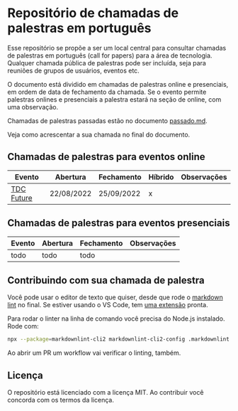 # Repositório de chamadas de palestras em português

Esse repositório se propõe a ser um local central para consultar chamadas de palestras em português (call for papers)
para a área de tecnologia. Qualquer chamada pública de palestras pode ser incluída, seja para reuniões de grupos de
usuários, eventos etc.

O documento está dividido em chamadas de palestras online e presenciais, em ordem de data de fechamento da chamada. Se o
evento permite palestras onlines e presenciais a palestra estará na seção de online, com uma observação.

Chamadas de palestras passadas estão no documento [passado.md](passado.md).

Veja como acrescentar a sua chamada no final do documento.

## Chamadas de palestras para eventos online

| Evento                                           | Abertura   | Fechamento | Híbrido | Observações |
| ------------------------------------------------ | ---------- | ---------- | ------- | ----------- |
| [TDC Future](https://thedevconf.com/call4papers) | 22/08/2022 | 25/09/2022 | x       |             |

## Chamadas de palestras para eventos presenciais

| Evento | Abertura | Fechamento | Observações |
| ------ | -------- | ---------- | ----------- |
| todo   | todo     | todo       |             |

## Contribuindo com sua chamada de palestra

Você pode usar o editor de texto que quiser, desde que rode o
[markdown lint](https://github.com/DavidAnson/markdownlint-cli2) no final. Se estiver usando o VS Code, tem
[uma extensão](https://marketplace.visualstudio.com/items?itemName=DavidAnson.vscode-markdownlint) pronta.

Para rodar o linter na linha de comando você precisa do Node.js instalado. Rode com:

```bash
npx --package=markdownlint-cli2 markdownlint-cli2-config .markdownlint.json "**/*.md" "#node_modules"
```

Ao abrir um PR um workflow vai verificar o linting, também.

## Licença

O repositório está licenciado com a licença MIT. Ao contribuir você concorda com os termos da licença.
